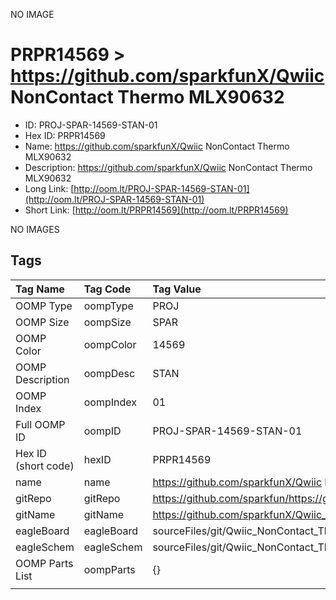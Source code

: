 


  
NO IMAGE  
# PRPR14569 > https://github.com/sparkfunX/Qwiic NonContact Thermo MLX90632

- ID: PROJ-SPAR-14569-STAN-01
- Hex ID: PRPR14569
- Name: https://github.com/sparkfunX/Qwiic NonContact Thermo MLX90632
- Description: https://github.com/sparkfunX/Qwiic NonContact Thermo MLX90632
- Long Link: [http://oom.lt/PROJ-SPAR-14569-STAN-01](http://oom.lt/PROJ-SPAR-14569-STAN-01)
- Short Link: [http://oom.lt/PRPR14569](http://oom.lt/PRPR14569)
  
NO IMAGES  
## Tags
  

|Tag Name|Tag Code|Tag Value|
| :--- | :--- | :--- |
|OOMP Type|oompType|PROJ|
|OOMP Size|oompSize|SPAR|
|OOMP Color|oompColor|14569|
|OOMP Description|oompDesc|STAN|
|OOMP Index|oompIndex|01|
|Full OOMP ID|oompID|PROJ-SPAR-14569-STAN-01|
|Hex ID (short code)|hexID|PRPR14569|
|name|name|https://github.com/sparkfunX/Qwiic NonContact Thermo MLX90632|
|gitRepo|gitRepo|https://github.com/sparkfun/https://github.com/sparkfunX/Qwiic_NonContact_Thermo_MLX90632|
|gitName|gitName|https://github.com/sparkfunX/Qwiic_NonContact_Thermo_MLX90632|
|eagleBoard|eagleBoard|sourceFiles/git/Qwiic_NonContact_Thermo_MLX90632/Hardware/Qwiic_NonContact_Thermo_MLX90632.brd|
|eagleSchem|eagleSchem|sourceFiles/git/Qwiic_NonContact_Thermo_MLX90632/Hardware/Qwiic_NonContact_Thermo_MLX90632.sch|
|OOMP Parts List|oompParts|{}|
||||
